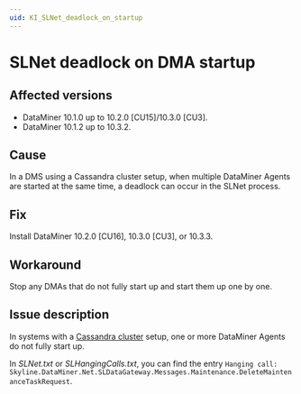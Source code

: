 ```yaml
---
uid: KI_SLNet_deadlock_on_startup
---
```


# SLNet deadlock on DMA startup

## Affected versions

- DataMiner 10.1.0 up to 10.2.0 [CU15]/10.3.0 [CU3].
- DataMiner 10.1.2 up to 10.3.2.

## Cause

In a DMS using a Cassandra cluster setup, when multiple DataMiner Agents are started at the same time, a deadlock can occur in the SLNet process.

## Fix

Install DataMiner 10.2.0 [CU16], 10.3.0 [CU3], or 10.3.3.

## Workaround

Stop any DMAs that do not fully start up and start them up one by one.

## Issue description

In systems with a [Cassandra cluster](xref:Supported_system_data_storage_architectures) setup, one or more DataMiner Agents do not fully start up.

In *SLNet.txt* or *SLHangingCalls.txt*, you can find the entry `Hanging call: Skyline.DataMiner.Net.SLDataGateway.Messages.Maintenance.DeleteMaintenanceTaskRequest`.

